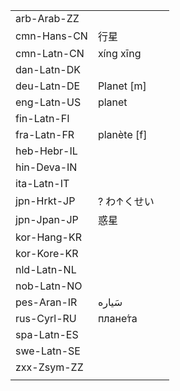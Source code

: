 | | | |
|-|-|-|
| arb-Arab-ZZ |  |  |
| cmn-Hans-CN | 行星 |  |
| cmn-Latn-CN | xíng xīng |  |
| dan-Latn-DK |  |  |
| deu-Latn-DE | Planet [m] |  |
| eng-Latn-US | planet |  |
| fin-Latn-FI |  |  |
| fra-Latn-FR | planète [f] |  |
| heb-Hebr-IL |  |  |
| hin-Deva-IN |  |  |
| ita-Latn-IT |  |  |
| jpn-Hrkt-JP | ? わ↑くせい |  |
| jpn-Jpan-JP | 惑星 |  |
| kor-Hang-KR |  |  |
| kor-Kore-KR |  |  |
| nld-Latn-NL |  |  |
| nob-Latn-NO |  |  |
| pes-Aran-IR | سَیاره |  |
| rus-Cyrl-RU | плане́та |  |
| spa-Latn-ES |  |  |
| swe-Latn-SE |  |  |
| zxx-Zsym-ZZ |  |  |
|  |  |  |
